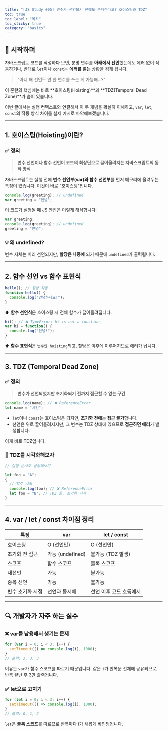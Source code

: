 ```yaml
---
title: "[JS Study #05] 변수가 선언되기 전에도 존재한다고? 호이스팅과 TDZ"  
toc: true
toc_label: "목차"
toc_sticky: true
category: "basics"
---
```


## 🚀 시작하며

자바스크립트 코드를 작성하다 보면, 분명 변수를 **아래에서 선언**했는데도 에러 없이 작동하거나, 반대로 `let`이나 `const`는 **에러를 뱉는** 상황을 겪게 됩니다.

> "아니 왜 선언도 안 한 변수를 쓰는 게 가능해...?"

이 혼란의 핵심에는 바로 **호이스팅(Hoisting)**과 **TDZ(Temporal Dead Zone)**가 숨어 있습니다.

이번 글에서는 실행 컨텍스트와 연결해서 이 두 개념을 확실히 이해하고, `var`, `let`, `const`의 작동 방식 차이를 실제 예시로 파악해보겠습니다.

------

## 1. 호이스팅(Hoisting)이란?

### ✅ 정의

> **변수 선언이나 함수 선언이 코드의 최상단으로 끌어올려지는 자바스크립트의 동작 방식**

자바스크립트는 실행 전에 **변수 선언부(var)와 함수 선언부**를 먼저 메모리에 올려두는 특징이 있습니다. 이것이 바로 "호이스팅"입니다.

```javascript
console.log(greeting); // undefined
var greeting = "안녕";
```

이 코드가 실행될 때 JS 엔진은 이렇게 해석합니다:

```javascript
var greeting;
console.log(greeting); // undefined
greeting = "안녕";
```

### 💡 왜 undefined?

변수 자체는 미리 선언되지만, **할당은 나중에** 되기 때문에 `undefined`가 출력됩니다.

------

## 2. 함수 선언 vs 함수 표현식

```javascript
hello(); // 정상 작동
function hello() {
  console.log("안녕하세요!");
}
```

⬆️ **함수 선언식**은 호이스팅 시 전체 함수가 끌어올려집니다.

```javascript
hi(); // ❌ TypeError: hi is not a function
var hi = function() {
  console.log("안녕!");
}
```

⬆️ **함수 표현식**은 `변수만 hoisting`되고, 할당은 이후에 이루어지므로 에러가 납니다.

------

## 3. TDZ (Temporal Dead Zone)

### ✅ 정의

> **변수가 선언되었지만 초기화되기 전까지 접근할 수 없는 구간**

```javascript
console.log(name); // ❌ ReferenceError
let name = "시언";
```

- `let`이나 `const`는 호이스팅은 되지만, **초기화 전에는 접근 불가**합니다.
- 선언은 위로 끌어올려지지만, 그 변수는 TDZ 상태에 있으므로 **접근하면 에러**가 발생합니다.

이게 바로 TDZ입니다.

### 📌 TDZ를 시각화해보자

```javascript
// 실행 순서로 상상해보기

let foo = "A";
{
  // TDZ 시작
  console.log(foo); // ❌ ReferenceError
  let foo = "B"; // TDZ 끝, 초기화 시작
}
```

------

## 4. var / let / const 차이점 정리

| 특징             | var              | let / const             |
| ---------------- | ---------------- | ----------------------- |
| 호이스팅         | O (선언만)       | O (선언만)              |
| 초기화 전 접근   | 가능 (undefined) | 불가능 (TDZ 발생)       |
| 스코프           | 함수 스코프      | 블록 스코프             |
| 재선언           | 가능             | 불가능                  |
| 중복 선언        | 가능             | 불가능                  |
| 변수 초기화 시점 | 선언과 동시에    | 선언 이후 코드 흐름에서 |

------

## 🔍 개발자가 자주 하는 실수

### ❌ var를 남용해서 생기는 문제

```javascript
for (var i = 0; i < 3; i++) {
  setTimeout(() => console.log(i), 1000);
}
// 출력: 3, 3, 3
```

이유는 `var`가 함수 스코프를 따르기 때문입니다. 같은 `i`가 반복문 전체에 공유되므로, 반복 끝난 후 3만 출력됩니다.

### ✅ let으로 고치기

```javascript
for (let i = 0; i < 3; i++) {
  setTimeout(() => console.log(i), 1000);
}
// 출력: 0, 1, 2
```

`let`은 **블록 스코프**를 따르므로 반복마다 i가 새롭게 바인딩됩니다.

